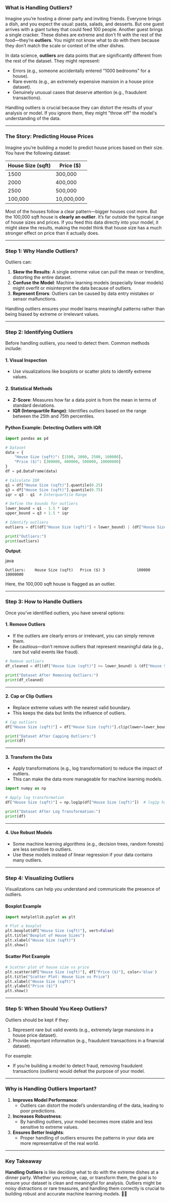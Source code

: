 ### **What is Handling Outliers?**

Imagine you’re hosting a dinner party and inviting friends. Everyone brings a dish, and you expect the usual: pasta, salads, and desserts. But one guest arrives with a giant turkey that could feed 100 people. Another guest brings a single cracker. These dishes are extreme and don’t fit with the rest of the food—they’re **outliers**. You might not know what to do with them because they don’t match the scale or context of the other dishes.

In data science, **outliers** are data points that are significantly different from the rest of the dataset. They might represent:

- Errors (e.g., someone accidentally entered “1000 bedrooms” for a house).
- Rare events (e.g., an extremely expensive mansion in a house price dataset).
- Genuinely unusual cases that deserve attention (e.g., fraudulent transactions).

Handling outliers is crucial because they can distort the results of your analysis or model. If you ignore them, they might "throw off" the model's understanding of the data.

---

### **The Story: Predicting House Prices**

Imagine you’re building a model to predict house prices based on their size. You have the following dataset:

|House Size (sqft)|Price ($)|
|---|---|
|1500|300,000|
|2000|400,000|
|2500|500,000|
|100,000|10,000,000|

Most of the houses follow a clear pattern—bigger houses cost more. But the 100,000 sqft house is **clearly an outlier**. It’s far outside the typical range of house sizes and prices. If you feed this data directly into your model, it might skew the results, making the model think that house size has a much stronger effect on price than it actually does.

---

### **Step 1: Why Handle Outliers?**

Outliers can:

1. **Skew the Results**: A single extreme value can pull the mean or trendline, distorting the entire dataset.
2. **Confuse the Model**: Machine learning models (especially linear models) might overfit or misinterpret the data because of outliers.
3. **Represent Errors**: Outliers can be caused by data entry mistakes or sensor malfunctions.

Handling outliers ensures your model learns meaningful patterns rather than being biased by extreme or irrelevant values.

---

### **Step 2: Identifying Outliers**

Before handling outliers, you need to detect them. Common methods include:

#### **1. Visual Inspection**

- Use visualizations like boxplots or scatter plots to identify extreme values.

#### **2. Statistical Methods**

- **Z-Score**: Measures how far a data point is from the mean in terms of standard deviations.
- **IQR (Interquartile Range)**: Identifies outliers based on the range between the 25th and 75th percentiles.

#### **Python Example: Detecting Outliers with IQR**

```python
import pandas as pd

# Dataset
data = {
    "House Size (sqft)": [1500, 2000, 2500, 100000],
    "Price ($)": [300000, 400000, 500000, 10000000]
}
df = pd.DataFrame(data)

# Calculate IQR
q1 = df["House Size (sqft)"].quantile(0.25)
q3 = df["House Size (sqft)"].quantile(0.75)
iqr = q3 - q1  # Interquartile Range

# Define the bounds for outliers
lower_bound = q1 - 1.5 * iqr
upper_bound = q3 + 1.5 * iqr

# Identify outliers
outliers = df[(df["House Size (sqft)"] < lower_bound) | (df["House Size (sqft)"] > upper_bound)]

print("Outliers:")
print(outliers)

```


**Output**:

java



`Outliers:    House Size (sqft)   Price ($) 3              100000  10000000`

Here, the 100,000 sqft house is flagged as an outlier.

---

### **Step 3: How to Handle Outliers**

Once you’ve identified outliers, you have several options:

#### **1. Remove Outliers**

- If the outliers are clearly errors or irrelevant, you can simply remove them.
- Be cautious—don’t remove outliers that represent meaningful data (e.g., rare but valid events like fraud).

```python
# Remove outliers
df_cleaned = df[(df["House Size (sqft)"] >= lower_bound) & (df["House Size (sqft)"] <= upper_bound)]

print("Dataset After Removing Outliers:")
print(df_cleaned)

```


---

#### **2. Cap or Clip Outliers**

- Replace extreme values with the nearest valid boundary.
- This keeps the data but limits the influence of outliers.

```python
# Cap outliers
df["House Size (sqft)"] = df["House Size (sqft)"].clip(lower=lower_bound, upper=upper_bound)

print("Dataset After Capping Outliers:")
print(df)

```


---

#### **3. Transform the Data**

- Apply transformations (e.g., log transformation) to reduce the impact of outliers.
- This can make the data more manageable for machine learning models.

```python
import numpy as np

# Apply log transformation
df["House Size (sqft)"] = np.log1p(df["House Size (sqft)"])  # log1p handles zeros

print("Dataset After Log Transformation:")
print(df)

```


---

#### **4. Use Robust Models**

- Some machine learning algorithms (e.g., decision trees, random forests) are less sensitive to outliers.
- Use these models instead of linear regression if your data contains many outliers.

---

### **Step 4: Visualizing Outliers**

Visualizations can help you understand and communicate the presence of outliers.

#### **Boxplot Example**

```python
import matplotlib.pyplot as plt

# Plot a boxplot
plt.boxplot(df["House Size (sqft)"], vert=False)
plt.title("Boxplot of House Sizes")
plt.xlabel("House Size (sqft)")
plt.show()

```


#### **Scatter Plot Example**

```python
# Scatter plot of house size vs price
plt.scatter(df["House Size (sqft)"], df["Price ($)"], color='blue')
plt.title("Scatter Plot: House Size vs Price")
plt.xlabel("House Size (sqft)")
plt.ylabel("Price ($)")
plt.show()

```


---

### **Step 5: When Should You Keep Outliers?**

Outliers should be kept if they:

1. Represent rare but valid events (e.g., extremely large mansions in a house price dataset).
2. Provide important information (e.g., fraudulent transactions in a financial dataset).

For example:

- If you’re building a model to detect fraud, removing fraudulent transactions (outliers) would defeat the purpose of your model.

---

### **Why is Handling Outliers Important?**

1. **Improves Model Performance**:
    - Outliers can distort the model’s understanding of the data, leading to poor predictions.
2. **Increases Robustness**:
    - By handling outliers, your model becomes more stable and less sensitive to extreme values.
3. **Ensures Better Insights**:
    - Proper handling of outliers ensures the patterns in your data are more representative of the real world.

---

### **Key Takeaway**

**Handling Outliers** is like deciding what to do with the extreme dishes at a dinner party. Whether you remove, cap, or transform them, the goal is to ensure your dataset is clean and meaningful for analysis. Outliers might be noisy distractions or rare treasures, and handling them correctly is crucial to building robust and accurate machine learning models. 🎯✨